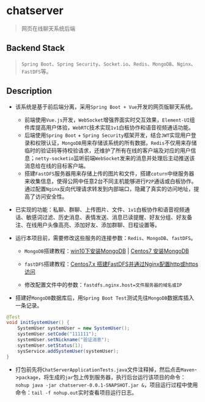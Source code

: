 # chatserver

> 网页在线聊天系统后端

## Backend Stack

> `Spring Boot`、`Spring Security`、`Socket.io`、`Redis`、`MongoDB`、`Nginx`、`FastDFS`等。

## Description

- 该系统是基于前后端分离，采用`Spring Boot + Vue`开发的网页版聊天系统。

  - 前端使用`Vue.js`开发，`WebSocket`增强界面实时交互效果，`Element-UI`组件库提高用户体验，`WebRTC`技术实现`1v1`白板协作和语音视频通话功能。
  - 后端使用`Spring Boot` + `Spring Security`框架开发，结合`JWT`实现用户登录和权限认证，`MongoDB`用来存储该系统的所有数据，`Redis`不仅用来存储临时的验证码等待校验请求，还维护了所有在线的客户端及对应的用户信息；`netty-socketio`监听前端`WebSocket`发来的消息并处理后主动推送该消息给在线的目标客户端。
  - 搭建`FastDFS`服务器用来存储上传的图片和文件，搭建`coturn`中继服务器来收集信息，使得公网中任意2台不同主机能够进行`P2P`通话或白板协作。通过配置`Nginx`反向代理请求转发到内部端口，隐藏了真实的访问地址，提高了访问安全性。

- 已实现的功能：私聊、群聊、上传图片、文件、`1v1`白板协作和语音视频通话、敏感词过滤、历史消息、表情发送、消息已读提醒、好友分组、好友备注、在线用户头像高亮、添加好友、添加群聊、日程设置等。

- 运行本项目前，需要修改这些服务的连接参数：`Redis`、`MongoDB`、`fastDFS`。

  - `MongoDB`搭建教程：[win10下安装MongoDB](https://www.jianshu.com/p/2ab39e37d0fb) | [Centos7 安装MongoDB](https://www.jianshu.com/p/681d584d9281)

  - `fastDFS`搭建教程：[Centos7.x 搭建FastDFS并通过Nginx配置http或https访问](https://www.jianshu.com/p/e60797e328d3)
  - 修改配置文件中的参数：`fastdfs.nginx.host=文件服务器的域名或IP`

- 搭建好`MongoDB`数据库后，用`Spring Boot Test`测试先往`MongoDB`数据库插入一条记录。

```java
@Test
void initSystemUser() {
    SystemUser systemUser = new SystemUser();
    systemUser.setCode("111111");
    systemUser.setNickname("验证消息");
    systemUser.setStatus(1);
    sysService.addSystemUser(systemUser);
}
```

- 打包前先将`ChatServerApplicationTests.java`文件注释掉，然后点击`Maven`->`package`，将生成的`jar`包上传到服务器，执行后台运行该项目的命令：`nohup java -jar chatserver-0.0.1-SNAPSHOT.jar &`，项目运行过程中使用命令：`tail -f nohup.out`实时查看项目运行日志。

